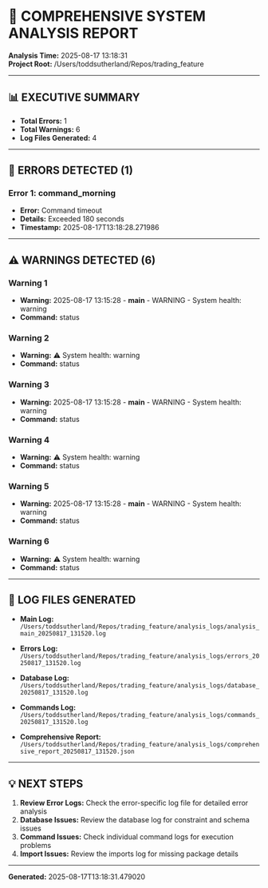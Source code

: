 # 🎯 COMPREHENSIVE SYSTEM ANALYSIS REPORT

**Analysis Time:** 2025-08-17 13:18:31  
**Project Root:** /Users/toddsutherland/Repos/trading_feature

---

## 📊 EXECUTIVE SUMMARY

- **Total Errors:** 1
- **Total Warnings:** 6
- **Log Files Generated:** 4

---

## 🚨 ERRORS DETECTED (1)

### Error 1: command_morning
- **Error:** Command timeout
- **Details:** Exceeded 180 seconds
- **Timestamp:** 2025-08-17T13:18:28.271986

---

## ⚠️ WARNINGS DETECTED (6)

### Warning 1
- **Warning:** 2025-08-17 13:15:28 - __main__ - WARNING - System health: warning
- **Command:** status

### Warning 2
- **Warning:** ⚠️ System health: warning
- **Command:** status

### Warning 3
- **Warning:** 2025-08-17 13:15:28 - __main__ - WARNING - System health: warning
- **Command:** status

### Warning 4
- **Warning:** ⚠️ System health: warning
- **Command:** status

### Warning 5
- **Warning:** 2025-08-17 13:15:28 - __main__ - WARNING - System health: warning
- **Command:** status

### Warning 6
- **Warning:** ⚠️ System health: warning
- **Command:** status

---

## 📁 LOG FILES GENERATED

- **Main Log:** `/Users/toddsutherland/Repos/trading_feature/analysis_logs/analysis_main_20250817_131520.log`
- **Errors Log:** `/Users/toddsutherland/Repos/trading_feature/analysis_logs/errors_20250817_131520.log`
- **Database Log:** `/Users/toddsutherland/Repos/trading_feature/analysis_logs/database_20250817_131520.log`
- **Commands Log:** `/Users/toddsutherland/Repos/trading_feature/analysis_logs/commands_20250817_131520.log`

- **Comprehensive Report:** `/Users/toddsutherland/Repos/trading_feature/analysis_logs/comprehensive_report_20250817_131520.json`

---

## 💡 NEXT STEPS

1. **Review Error Logs:** Check the error-specific log file for detailed error analysis
2. **Database Issues:** Review the database log for constraint and schema issues
3. **Command Issues:** Check individual command logs for execution problems
4. **Import Issues:** Review the imports log for missing package details

---

**Generated:** 2025-08-17T13:18:31.479020
